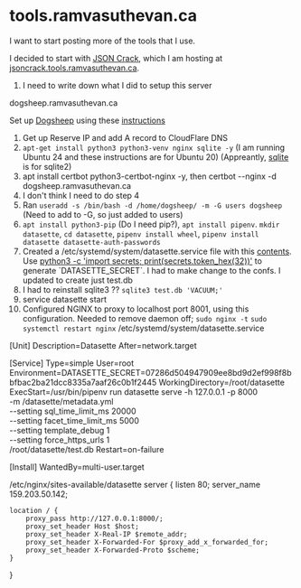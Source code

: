 # tools.ramvasuthevan.ca

I want to start posting more of the tools that I use. 

I decided to start with [JSON Crack](https://github.com/AykutSarac/jsoncrack.com), which I am hosting at [jsoncrack.tools.ramvasuthevan.ca](http://jsoncrack.tools.ramvasuthevan.ca).

1) I need to write down what I did to setup this server

dogsheep.ramvasuthevan.ca

Set up [Dogsheep](https://simonwillison.net/2021/Aug/22/weeknotes-dogsheep/) using these [instructions](https://simonwillison.net/2021/Aug/22/weeknotes-dogsheep/)

1. Get up Reserve IP and add A record to CloudFlare DNS
2. `apt-get install python3 python3-venv nginx sqlite -y` (I am running Ubuntu 24 and these instructions are for Ubuntu 20) (Appreantly, [sqlite](https://packages.ubuntu.com/search?keywords=sqlite&searchon=names&suite=focal&section=all) is for sqlite2)
3. apt install certbot python3-certbot-nginx -y, then certbot --nginx -d dogsheep.ramvasuthevan.ca
4. I don't think I need to do step 4
5. Ran `useradd -s /bin/bash -d /home/dogsheep/ -m -G users dogsheep` (Need to add to -G, so just added to users)
6. `apt install python3-pip` (Do I need pip?), `apt install pipenv`. `mkdir datasette`, `cd datasette`, `pipenv install wheel`, `pipenv install datasette datasette-auth-passwords`
7. Created a /etc/systemd/system/datasette.service file with this [contents](https://gist.github.com/simonw/0653b6177c6f12caa16530da4c56646f). Use [python3 -c 'import secrets; print(secrets.token_hex(32))'](https://docs.datasette.io/en/0.60/settings.html#:~:text=%24%20python3%20-c%20'import%20secrets%3B%20print(secrets.token_hex(32))'%20) to generate `DATASETTE_SECRET`. I had to make change to the confs.  I updated to create just test.db
8. I had to reinstall sqlite3 ?? `sqlite3 test.db 'VACUUM;'`
9. service datasette start
10. Configured NGINX to proxy to localhost port 8001, using this configuration. Needed to remove daemon off; `sudo nginx -t` `sudo systemctl restart nginx`
/etc/systemd/system/datasette.service

[Unit]
Description=Datasette
After=network.target

[Service]
Type=simple
User=root
Environment=DATASETTE_SECRET=07286d504947909ee8bd9d2ef998f8bbfbac2ba21dcc8335a7aaf26c0b1f2445
WorkingDirectory=/root/datasette
ExecStart=/usr/bin/pipenv run datasette serve -h 127.0.0.1 -p 8000 \
  -m /datasette/metadata.yml \
  --setting sql_time_limit_ms 20000 \
  --setting facet_time_limit_ms 5000 \
  --setting template_debug 1 \
  --setting force_https_urls 1 \
  /root/datasette/test.db
Restart=on-failure

[Install]
WantedBy=multi-user.target


/etc/nginx/sites-available/datasette 
server {
    listen 80;
    server_name 159.203.50.142;

    location / {
        proxy_pass http://127.0.0.1:8000/;
        proxy_set_header Host $host;
        proxy_set_header X-Real-IP $remote_addr;
        proxy_set_header X-Forwarded-For $proxy_add_x_forwarded_for;
        proxy_set_header X-Forwarded-Proto $scheme;
    }
}